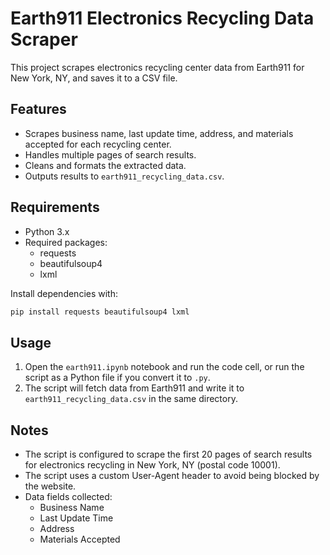 # Earth911 Electronics Recycling Data Scraper

This project scrapes electronics recycling center data from Earth911 for New York, NY, and saves it to a CSV file.

## Features
- Scrapes business name, last update time, address, and materials accepted for each recycling center.
- Handles multiple pages of search results.
- Cleans and formats the extracted data.
- Outputs results to `earth911_recycling_data.csv`.

## Requirements
- Python 3.x
- Required packages:
  - requests
  - beautifulsoup4
  - lxml

Install dependencies with:
```bash
pip install requests beautifulsoup4 lxml
```

## Usage
1. Open the `earth911.ipynb` notebook and run the code cell, or run the script as a Python file if you convert it to `.py`.
2. The script will fetch data from Earth911 and write it to `earth911_recycling_data.csv` in the same directory.

## Notes
- The script is configured to scrape the first 20 pages of search results for electronics recycling in New York, NY (postal code 10001).
- The script uses a custom User-Agent header to avoid being blocked by the website.
- Data fields collected:
  - Business Name
  - Last Update Time
  - Address
  - Materials Accepted


